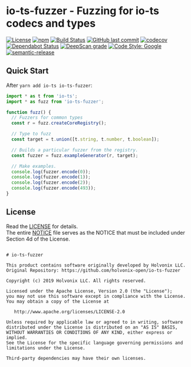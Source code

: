 # io-ts-fuzzer - Fuzzing for io-ts codecs and types

[![License](https://img.shields.io/badge/License-Apache%202.0-blue.svg)](./LICENSE) [![npm](https://img.shields.io/npm/v/io-ts-fuzzer.svg)](https://www.npmjs.com/package/io-ts-fuzzer) [![Build Status](https://travis-ci.com/holvonix-open/io-ts-fuzzer.svg?branch=master)](https://travis-ci.com/holvonix-open/io-ts-fuzzer) [![GitHub last commit](https://img.shields.io/github/last-commit/holvonix-open/io-ts-fuzzer.svg)](https://github.com/holvonix-open/io-ts-fuzzer/commits) [![codecov](https://codecov.io/gh/holvonix-open/io-ts-fuzzer/branch/master/graph/badge.svg)](https://codecov.io/gh/holvonix-open/io-ts-fuzzer) [![Dependabot Status](https://api.dependabot.com/badges/status?host=github&repo=holvonix-open/io-ts-fuzzer)](https://dependabot.com) [![DeepScan grade](https://deepscan.io/api/teams/4465/projects/6653/branches/56883/badge/grade.svg)](https://deepscan.io/dashboard#view=project&tid=4465&pid=6653&bid=56883) [![Code Style: Google](https://img.shields.io/badge/code%20style-google-blueviolet.svg)](https://github.com/google/gts) [![semantic-release](https://img.shields.io/badge/%20%20%F0%9F%93%A6%F0%9F%9A%80-semantic--release-e10079.svg)](https://github.com/semantic-release/semantic-release)


## Quick Start

After `yarn add io-ts io-ts-fuzzer`:

````typescript
import * as t from 'io-ts';
import * as fuzz from 'io-ts-fuzzer';

function fuzz() {
  // Fuzzers for common types
  const r = fuzz.createCoreRegistry();

  // Type to fuzz
  const target = t.union([t.string, t.number, t.boolean]);

  // Builds a particular fuzzer from the registry.
  const fuzzer = fuzz.exampleGenerator(r, target);

  // Make examples.
  console.log(fuzzer.encode(0));
  console.log(fuzzer.encode(1));
  console.log(fuzzer.encode(2));
  console.log(fuzzer.encode(493));
}
````


## License

Read the [LICENSE](LICENSE) for details.  
The entire [NOTICE](NOTICE) file serves as the NOTICE that must be included under
Section 4d of the License.

````

# io-ts-fuzzer

This product contains software originally developed by Holvonix LLC.
Original Repository: https://github.com/holvonix-open/io-ts-fuzzer

Copyright (c) 2019 Holvonix LLC. All rights reserved.

Licensed under the Apache License, Version 2.0 (the "License");
you may not use this software except in compliance with the License.
You may obtain a copy of the License at

   http://www.apache.org/licenses/LICENSE-2.0

Unless required by applicable law or agreed to in writing, software
distributed under the License is distributed on an "AS IS" BASIS,
WITHOUT WARRANTIES OR CONDITIONS OF ANY KIND, either express or implied.
See the License for the specific language governing permissions and
limitations under the License.

Third-party dependencies may have their own licenses.

````
